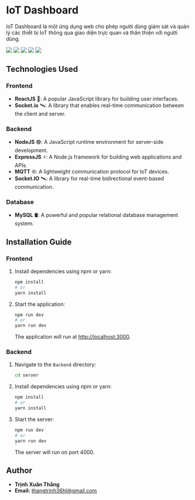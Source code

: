 # IoT Dashboard

IoT Dashboard là một ứng dụng web cho phép người dùng giám sát và quản lý các thiết bị IoT thông qua giao diện trực quan và thân thiện với người dùng.

<img src="https://img.shields.io/badge/javascript-%23323330.svg?style=for-the-badge&logo=javascript&logoColor=%23F7DF1E">
<img src="https://img.shields.io/badge/html5-%23E34F26.svg?style=for-the-badge&logo=html5&logoColor=white">

<img src="https://img.shields.io/badge/node.js-6DA55F?style=for-the-badge&logo=node.js&logoColor=white">
<img src="https://img.shields.io/badge/express.js-%23404d59.svg?style=for-the-badge&logo=express&logoColor=%2361DAFB">

<img src="https://img.shields.io/badge/react-%2320232a.svg?style=for-the-badge&logo=react&logoColor=%2361DAFB">



## Technologies Used

### Frontend

- **ReactJS** 🚀: A popular JavaScript library for building user interfaces.
- **Socket.io** 🛰️: A library that enables real-time communication between the client and server.


### Backend

- **NodeJS** 🟢: A JavaScript runtime environment for server-side development.
- **ExpressJS** ⚡: A Node.js framework for building web applications and APIs.
- **MQTT** 🌐: A lightweight communication protocol for IoT devices.
- **Socket.IO** 🛰️: A library for real-time bidirectional event-based communication.

### Database

- **MySQL** 🛢️: A powerful and popular relational database management system.

## Installation Guide

### Frontend


1. Install dependencies using npm or yarn:
   ```bash
   npm install
   # or
   yarn install
   ```
2. Start the application:
   ```bash
   npm run dev
   # or
   yarn run dev
   ```
   The application will run at [http://localhost:3000](http://localhost:3000).

### Backend

1. Navigate to the `Backend` directory:
   ```bash
   cd server
   ```
2. Install dependencies using npm or yarn:
   ```bash
   npm install
   # or
   yarn install
   ```
3. Start the server:
   ```bash
   npm run dev
   # or
   yarn run dev
   ```
   The server will run on port 4000.

## Author

- **Trịnh Xuân Thắng**
- **Email:** thangtrinh36hl@gmail.com


